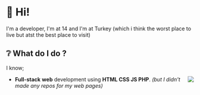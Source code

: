 # 👋 Hi!

I'm a developer,
I'm at 14 and I'm at Turkey (which i think the worst place to live but atst the best place to visit)

## ❔ What do I do ?
I know;

<img align="right" src="https://github-readme-stats.vercel.app/api/top-langs/?username=okunamayanad&layout=compact&theme=dark"/>

- **Full-stack** **web** development using **HTML CSS JS PHP**.  *(but I didn't made any repos for my web pages)*


